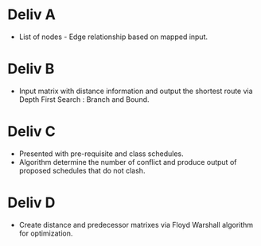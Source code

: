 # Deliv A
- List of nodes - Edge relationship based on mapped input.

# Deliv B
- Input matrix with distance information and output the shortest route via Depth First Search : Branch and Bound.

# Deliv C
- Presented with pre-requisite and class schedules.
- Algorithm determine the number of conflict and produce output of proposed schedules that do not clash.

# Deliv D
- Create distance and predecessor matrixes via Floyd Warshall algorithm for optimization.
